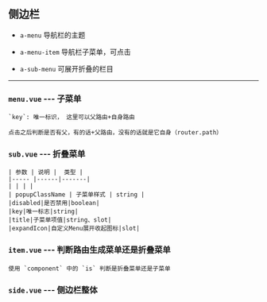 ## 侧边栏

- `a-menu` 导航栏的主题

    

- `a-menu-item` 导航栏子菜单，可点击


- `a-sub-menu` 可展开折叠的栏目

---

 ### `menu.vue` --- 子菜单

    `key`: 唯一标识， 这里可以父路由+自身路由

    点击之后判断是否有父，有的话+父路由，没有的话就是它自身（router.path）
    

 ### `sub.vue` --- 折叠菜单
    | 参数 | 说明 |  类型 | 
    |----- |------|-------|
    | | | |
    | popupClassName | 子菜单样式 | string |
    |disabled|是否禁用|boolean|
    |key|唯一标志|string|
    |title|子菜单项值|string、slot|
    |expandIcon|自定义Menu展开收起图标|slot|
				

 ### `item.vue` --- 判断路由生成菜单还是折叠菜单

    使用 `component` 中的 `is` 判断是折叠菜单还是子菜单

 ### `side.vue` --- 侧边栏整体

